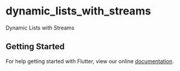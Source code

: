 # dynamic_lists_with_streams

Dynamic Lists with Streams

## Getting Started

For help getting started with Flutter, view our online
[documentation](https://flutter.io/).
